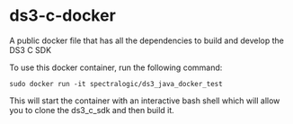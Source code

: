 # ds3-c-docker
A public docker file that has all the dependencies to build and develop the DS3 C SDK

To use this docker container, run the following command:

`sudo docker run -it spectralogic/ds3_java_docker_test`

This will start the container with an interactive bash shell which will allow you to clone the ds3_c_sdk and then build it.
